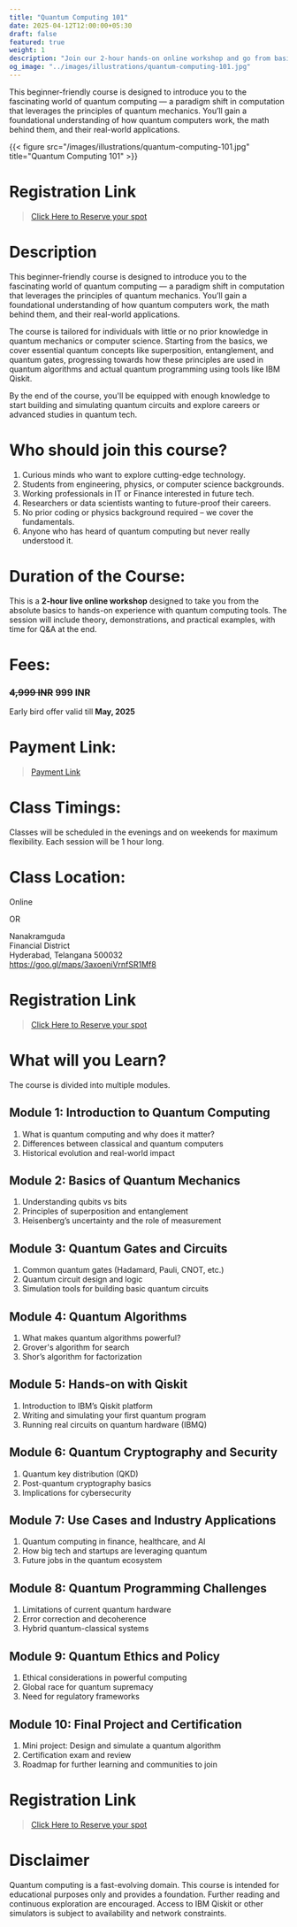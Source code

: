 ```yaml
---
title: "Quantum Computing 101"
date: 2025-04-12T12:00:00+05:30
draft: false
featured: true
weight: 1
description: "Join our 2-hour hands-on online workshop and go from basics to building your first quantum circuit in Python!"
og_image: "../images/illustrations/quantum-computing-101.jpg"
---
```

This beginner-friendly course is designed to introduce you to the fascinating world of quantum computing — a paradigm shift in computation that leverages the principles of quantum mechanics. You’ll gain a foundational understanding of how quantum computers work, the math behind them, and their real-world applications.

{{< figure src="/images/illustrations/quantum-computing-101.jpg" title="Quantum Computing 101" >}}

# Registration Link  
>[Click Here to Reserve your spot](https://wa.me/918919321064?text=Hi%20I%20am%20interested%20in%20Quantum%20Computing%20101)

# Description  
This beginner-friendly course is designed to introduce you to the fascinating world of quantum computing — a paradigm shift in computation that leverages the principles of quantum mechanics. You’ll gain a foundational understanding of how quantum computers work, the math behind them, and their real-world applications.

The course is tailored for individuals with little or no prior knowledge in quantum mechanics or computer science. Starting from the basics, we cover essential quantum concepts like superposition, entanglement, and quantum gates, progressing towards how these principles are used in quantum algorithms and actual quantum programming using tools like IBM Qiskit.

By the end of the course, you'll be equipped with enough knowledge to start building and simulating quantum circuits and explore careers or advanced studies in quantum tech.

# Who should join this course?  
1) Curious minds who want to explore cutting-edge technology.  
2) Students from engineering, physics, or computer science backgrounds.  
3) Working professionals in IT or Finance interested in future tech.  
4) Researchers or data scientists wanting to future-proof their careers.  
5) No prior coding or physics background required – we cover the fundamentals.  
6) Anyone who has heard of quantum computing but never really understood it.

# Duration of the Course:  
This is a **2-hour live online workshop** designed to take you from the absolute basics to hands-on experience with quantum computing tools. The session will include theory, demonstrations, and practical examples, with time for Q&A at the end.

# Fees:  
### ~~4,999 INR~~ **999 INR**  
Early bird offer valid till **May, 2025**

# Payment Link:
>[Payment Link](https://rzp.io/rzp/ttHU8hjY)

# Class Timings:  
Classes will be scheduled in the evenings and on weekends for maximum flexibility. Each session will be 1 hour long.

# Class Location:  
Online 

OR

Nanakramguda  
Financial District  
Hyderabad, Telangana 500032  
https://goo.gl/maps/3axoeniVrnfSR1Mf8

# Registration Link  
>[Click Here to Reserve your spot](https://wa.me/918919321064?text=Hi%20I%20am%20interested%20in%20Quantum%20Computing%20101)

# What will you Learn?  
The course is divided into multiple modules.

## Module 1: Introduction to Quantum Computing  
1) What is quantum computing and why does it matter?  
2) Differences between classical and quantum computers  
3) Historical evolution and real-world impact  

## Module 2: Basics of Quantum Mechanics  
1) Understanding qubits vs bits  
2) Principles of superposition and entanglement  
3) Heisenberg’s uncertainty and the role of measurement  

## Module 3: Quantum Gates and Circuits  
1) Common quantum gates (Hadamard, Pauli, CNOT, etc.)  
2) Quantum circuit design and logic  
3) Simulation tools for building basic quantum circuits  

## Module 4: Quantum Algorithms  
1) What makes quantum algorithms powerful?  
2) Grover's algorithm for search  
3) Shor’s algorithm for factorization  

## Module 5: Hands-on with Qiskit  
1) Introduction to IBM’s Qiskit platform  
2) Writing and simulating your first quantum program  
3) Running real circuits on quantum hardware (IBMQ)  

## Module 6: Quantum Cryptography and Security  
1) Quantum key distribution (QKD)  
2) Post-quantum cryptography basics  
3) Implications for cybersecurity  

## Module 7: Use Cases and Industry Applications  
1) Quantum computing in finance, healthcare, and AI  
2) How big tech and startups are leveraging quantum  
3) Future jobs in the quantum ecosystem  

## Module 8: Quantum Programming Challenges  
1) Limitations of current quantum hardware  
2) Error correction and decoherence  
3) Hybrid quantum-classical systems  

## Module 9: Quantum Ethics and Policy  
1) Ethical considerations in powerful computing  
2) Global race for quantum supremacy  
3) Need for regulatory frameworks  

## Module 10: Final Project and Certification  
1) Mini project: Design and simulate a quantum algorithm  
2) Certification exam and review  
3) Roadmap for further learning and communities to join  

# Registration Link  
>[Click Here to Reserve your spot](https://wa.me/918919321064?text=Hi%20I%20am%20interested%20in%20Quantum%20Computing%20101)

# Disclaimer  
Quantum computing is a fast-evolving domain. This course is intended for educational purposes only and provides a foundation. Further reading and continuous exploration are encouraged. Access to IBM Qiskit or other simulators is subject to availability and network constraints.